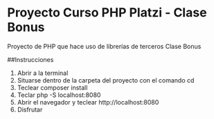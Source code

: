
# Proyecto Curso PHP Platzi - Clase Bonus
Proyecto de PHP que hace uso de librerías de terceros Clase Bonus

##Instrucciones
1. Abrir a la terminal
2. Situarse dentro de la carpeta del proyecto con el comando cd
3. Teclear composer install
4. Teclar php -S localhost:8080
5. Abrir el navegador y teclear http://localhost:8080
6. Disfrutar
